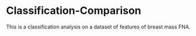 # Classification-Comparison
This is a classification analysis on a dataset of features of breast mass FNA. 
